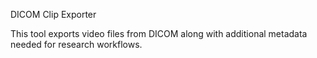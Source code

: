 DICOM Clip Exporter

This tool exports video files from DICOM along with additional metadata needed for research workflows. 

